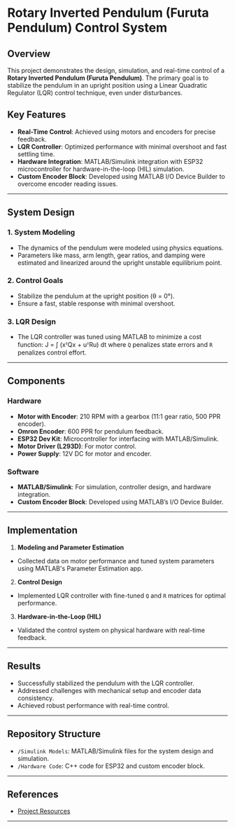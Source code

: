 # Rotary Inverted Pendulum (Furuta Pendulum) Control System

## Overview

This project demonstrates the design, simulation, and real-time control of a **Rotary Inverted Pendulum (Furuta Pendulum)**. The primary goal is to stabilize the pendulum in an upright position using a Linear Quadratic Regulator (LQR) control technique, even under disturbances.

## Key Features

- **Real-Time Control**: Achieved using motors and encoders for precise feedback.
- **LQR Controller**: Optimized performance with minimal overshoot and fast settling time.
- **Hardware Integration**: MATLAB/Simulink integration with ESP32 microcontroller for hardware-in-the-loop (HIL) simulation.
- **Custom Encoder Block**: Developed using MATLAB I/O Device Builder to overcome encoder reading issues.

---

## System Design

### 1. System Modeling
- The dynamics of the pendulum were modeled using physics equations.
- Parameters like mass, arm length, gear ratios, and damping were estimated and linearized around the upright unstable equilibrium point.

### 2. Control Goals
- Stabilize the pendulum at the upright position (θ = 0°).
- Ensure a fast, stable response with minimal overshoot.

### 3. LQR Design
- The LQR controller was tuned using MATLAB to minimize a cost function:
J = ∫ (xᵀQx + uᵀRu) dt
where `Q` penalizes state errors and `R` penalizes control effort.

---

## Components

### Hardware
- **Motor with Encoder**: 210 RPM with a gearbox (11:1 gear ratio, 500 PPR encoder).
- **Omron Encoder**: 600 PPR for pendulum feedback.
- **ESP32 Dev Kit**: Microcontroller for interfacing with MATLAB/Simulink.
- **Motor Driver (L293D)**: For motor control.
- **Power Supply**: 12V DC for motor and encoder.

### Software
- **MATLAB/Simulink**: For simulation, controller design, and hardware integration.
- **Custom Encoder Block**: Developed using MATLAB’s I/O Device Builder.

---

## Implementation

1. **Modeling and Parameter Estimation**
 - Collected data on motor performance and tuned system parameters using MATLAB's Parameter Estimation app.

2. **Control Design**
 - Implemented LQR controller with fine-tuned `Q` and `R` matrices for optimal performance.

3. **Hardware-in-the-Loop (HIL)**
 - Validated the control system on physical hardware with real-time feedback.

---

## Results
- Successfully stabilized the pendulum with the LQR controller.
- Addressed challenges with mechanical setup and encoder data consistency.
- Achieved robust performance with real-time control.

---

## Repository Structure

- `/Simulink Models`: MATLAB/Simulink files for the system design and simulation.
- `/Hardware Code`: C++ code for ESP32 and custom encoder block.

---

## References

- [Project Resources](https://drive.google.com/drive/folders/1wwDWVjdvz_e80hr_DS7koI7oqCSTRCa7?usp=drive_link)

---


